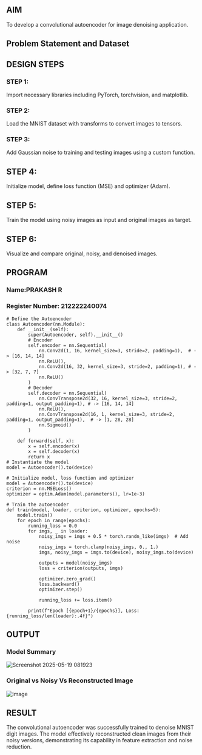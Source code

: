 
## AIM

To develop a convolutional autoencoder for image denoising application.

## Problem Statement and Dataset


## DESIGN STEPS

### STEP 1: 
Import necessary libraries including PyTorch, torchvision, and matplotlib.

### STEP 2:
Load the MNIST dataset with transforms to convert images to tensors.

### STEP 3:
Add Gaussian noise to training and testing images using a custom function.

## STEP 4:
Initialize model, define loss function (MSE) and optimizer (Adam).

## STEP 5:
Train the model using noisy images as input and original images as target.

## STEP 6:
Visualize and compare original, noisy, and denoised images.
## PROGRAM
### Name:PRAKASH R
### Register Number: 212222240074
```
# Define the Autoencoder
class Autoencoder(nn.Module):
    def __init__(self):
        super(Autoencoder, self).__init__()
        # Encoder
        self.encoder = nn.Sequential(
            nn.Conv2d(1, 16, kernel_size=3, stride=2, padding=1),  # -> [16, 14, 14]
            nn.ReLU(),
            nn.Conv2d(16, 32, kernel_size=3, stride=2, padding=1), # -> [32, 7, 7]
            nn.ReLU()
        )
        # Decoder
        self.decoder = nn.Sequential(
            nn.ConvTranspose2d(32, 16, kernel_size=3, stride=2, padding=1, output_padding=1), # -> [16, 14, 14]
            nn.ReLU(),
            nn.ConvTranspose2d(16, 1, kernel_size=3, stride=2, padding=1, output_padding=1),  # -> [1, 28, 28]
            nn.Sigmoid()
        )

    def forward(self, x):
        x = self.encoder(x)
        x = self.decoder(x)
        return x
# Instantiate the model
model = Autoencoder().to(device)

# Initialize model, loss function and optimizer
model = Autoencoder().to(device)
criterion = nn.MSELoss()
optimizer = optim.Adam(model.parameters(), lr=1e-3)

# Train the autoencoder
def train(model, loader, criterion, optimizer, epochs=5):
    model.train()
    for epoch in range(epochs):
        running_loss = 0.0
        for imgs, _ in loader:
            noisy_imgs = imgs + 0.5 * torch.randn_like(imgs)  # Add noise
            noisy_imgs = torch.clamp(noisy_imgs, 0., 1.)
            imgs, noisy_imgs = imgs.to(device), noisy_imgs.to(device)

            outputs = model(noisy_imgs)
            loss = criterion(outputs, imgs)

            optimizer.zero_grad()
            loss.backward()
            optimizer.step()

            running_loss += loss.item()

        print(f"Epoch [{epoch+1}/{epochs}], Loss: {running_loss/len(loader):.4f}")
```

## OUTPUT

### Model Summary
![Screenshot 2025-05-19 081923](https://github.com/user-attachments/assets/2225d1e5-e044-46e9-85b2-3c46f8aee0de)



### Original vs Noisy Vs Reconstructed Image
![image](https://github.com/user-attachments/assets/c25b0b69-782d-418f-a600-217f317bed6f)


## RESULT
The convolutional autoencoder was successfully trained to denoise MNIST digit images. The model effectively reconstructed clean images from their noisy versions, demonstrating its capability in feature extraction and noise reduction.
